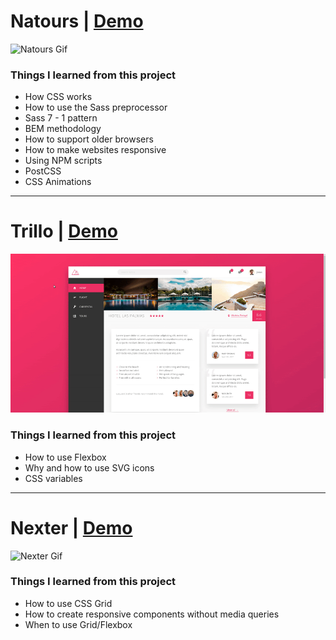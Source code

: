 # Natours | [Demo](http://martonlanga.github.io/natours)

![Natours Gif](https://github.com/martonlanga/advanced-css-course/blob/master/gifs/Natours.gif)


### Things I learned from this project

 * How CSS works
 * How to use the Sass preprocessor
 * Sass 7 - 1 pattern
 * BEM methodology
 * How to support older browsers
 * How to make websites responsive
 * Using NPM scripts
 * PostCSS
 * CSS Animations

___

 # Trillo | [Demo](http://martonlanga.github.io/trillo)

 ![Trillo Gif](https://github.com/martonlanga/advanced-css-course/blob/master/gifs/Trillo.gif)


 ### Things I learned from this project

  * How to use Flexbox
  * Why and how to use SVG icons
  * CSS variables

___

 # Nexter | [Demo](http://martonlanga.github.io/nexter)

 ![Nexter Gif](https://github.com/martonlanga/advanced-css-course/blob/master/gifs/Nexter.gif)


 ### Things I learned from this project

  * How to use CSS Grid
  * How to create responsive components without media queries
  * When to use Grid/Flexbox
